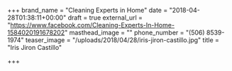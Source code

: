 +++
brand_name = "Cleaning Experts in Home"
date = "2018-04-28T01:38:11+00:00"
draft = true
external_url = "https://www.facebook.com/Cleaning-Experts-In-Home-1584020191678202"
masthead_image = ""
phone_number = "(506) 8539-1974"
teaser_image = "/uploads/2018/04/28/iris-jiron-castillo.jpg"
title = "Iris Jiron Castillo"

+++
